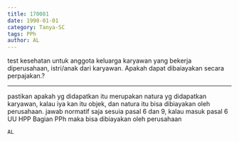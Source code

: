 ```yaml
---
title: 170081
date: 1990-01-01
category: Tanya-SC
tags: PPh
author: AL
---
```


test kesehatan untuk anggota keluarga karyawan yang bekerja diperusahaan, istri/anak dari karyawan. Apakah dapat dibaiayakan secara perpajakan.?

---

pastikan apakah yg didapatkan itu merupakan natura yg didapatkan karyawan, kalau iya kan itu objek, dan natura itu bisa dibiayakan oleh perusahaan. jawab normatif saja sesuia pasal 6 dan 9, kalau masuk pasal 6 UU HPP Bagian PPh maka bisa dibiayakan oleh perusahaan

`AL`
